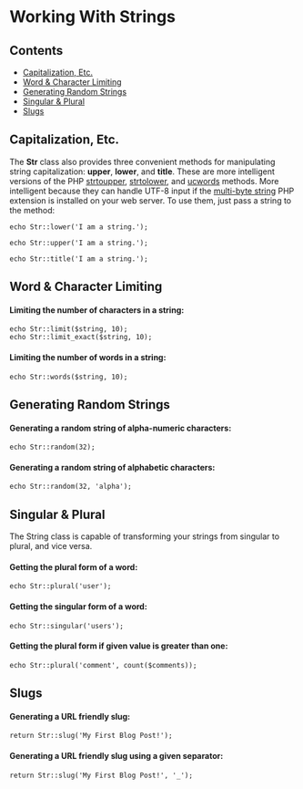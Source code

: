 # Working With Strings

## Contents

- [Capitalization, Etc.](#capitalization)
- [Word & Character Limiting](#limits)
- [Generating Random Strings](#random)
- [Singular & Plural](#singular-and-plural)
- [Slugs](#slugs)

<a name="capitalization"></a>
## Capitalization, Etc.

The **Str** class also provides three convenient methods for manipulating string capitalization: **upper**, **lower**, and **title**. These are more intelligent versions of the PHP [strtoupper](http://php.net/manual/en/function.strtoupper.php), [strtolower](http://php.net/manual/en/function.strtolower.php), and [ucwords](http://php.net/manual/en/function.ucwords.php) methods. More intelligent because they can handle UTF-8 input if the [multi-byte string](http://php.net/manual/en/book.mbstring.php) PHP extension is installed on your web server. To use them, just pass a string to the method:

	echo Str::lower('I am a string.');

	echo Str::upper('I am a string.');

	echo Str::title('I am a string.');

<a name="limits"></a>
## Word & Character Limiting

#### Limiting the number of characters in a string:

	echo Str::limit($string, 10);
	echo Str::limit_exact($string, 10);

#### Limiting the number of words in a string:

	echo Str::words($string, 10);

<a name="random"></a>
## Generating Random Strings

#### Generating a random string of alpha-numeric characters:

	echo Str::random(32);

#### Generating a random string of alphabetic characters:

	echo Str::random(32, 'alpha');

<a name="singular-and-plural"></a>
## Singular & Plural

The String class is capable of transforming your strings from singular to plural, and vice versa.

#### Getting the plural form of a word:

	echo Str::plural('user');

#### Getting the singular form of a word:

	echo Str::singular('users');

#### Getting the plural form if given value is greater than one:

	echo Str::plural('comment', count($comments));

<a name="slugs"></a>
## Slugs

#### Generating a URL friendly slug:

	return Str::slug('My First Blog Post!');

#### Generating a URL friendly slug using a given separator:

	return Str::slug('My First Blog Post!', '_');
